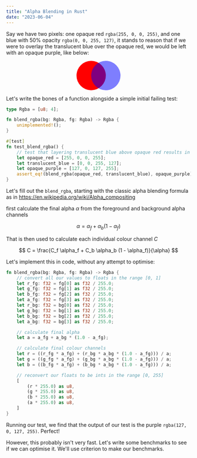```yaml
---
title: "Alpha Blending in Rust"
date: "2023-06-04"
---
```


Say we have two pixels: one opaque red `rgba(255, 0, 0, 255)`, and one blue with 50% opacity `rgba(0, 0, 255, 127)`, it stands to reason that if we were to overlay the translucent blue over the opaque red, we would be left with an opaque purple, like below:

<div style="text-align:center;">
    <svg width="120" height="80" viewBox="0 0 120 80" fill="none" xmlns="http://www.w3.org/2000/svg">
        <circle cx="40" cy="40" r="40" fill="#FF0000"/>
        <circle cx="80" cy="40" r="40" fill="#0000FF" fill-opacity="0.5"/>
    </svg>
</div>

Let's write the bones of a function alongside a simple initial failing test:

```rust
type Rgba = [u8; 4];

fn blend_rgba(bg: Rgba, fg: Rgba) -> Rgba {
    unimplemented!();
}

#[test]
fn test_blend_rgba() {
    // test that layering translucent blue above opaque red results in opaque purple.
    let opaque_red = [255, 0, 0, 255];
    let translucent_blue = [0, 0, 255, 127];
    let opaque_purple = [127, 0, 127, 255];
    assert_eq!(blend_rgba(opaque_red, translucent_blue), opaque_purple);
}
```

Let's fill out the `blend_rgba`, starting with the classic alpha blending formula as in https://en.wikipedia.org/wiki/Alpha_compositing

first calculate the final alpha $\alpha$ from the foreground and background alpha channels

$$
\alpha = \alpha_f + \alpha_b(1 - \alpha_f)
$$

That is then used to calculate each individual colour channel $C$

$$
C = \frac{C_f \alpha_f + C_b \alpha_b (1 - \alpha_f)}{\alpha}
$$

Let's implement this in code, without any attempt to optimise:

```rust
fn blend_rgba(bg: Rgba, fg: Rgba) -> Rgba {
    // convert all our values to floats in the range [0, 1]
    let r_fg: f32 = fg[0] as f32 / 255.0;
    let g_fg: f32 = fg[1] as f32 / 255.0;
    let b_fg: f32 = fg[2] as f32 / 255.0;
    let a_fg: f32 = fg[3] as f32 / 255.0;
    let r_bg: f32 = bg[0] as f32 / 255.0;
    let g_bg: f32 = bg[1] as f32 / 255.0;
    let b_bg: f32 = bg[2] as f32 / 255.0;
    let a_bg: f32 = bg[3] as f32 / 255.0;

    // calculate final alpha
    let a = a_fg + a_bg * (1.0 - a_fg);

    // calculate final colour channels
    let r = ((r_fg * a_fg) + (r_bg * a_bg * (1.0 - a_fg))) / a;
    let g = ((g_fg * a_fg) + (g_bg * a_bg * (1.0 - a_fg))) / a;
    let b = ((b_fg * a_fg) + (b_bg * a_bg * (1.0 - a_fg))) / a;

    // reconvert our floats to be ints in the range [0, 255]
    [
        (r * 255.0) as u8,
        (g * 255.0) as u8,
        (b * 255.0) as u8,
        (a * 255.0) as u8,
    ]
}
```

Running our test, we find that the output of our test is the purple `rgba(127, 0, 127, 255)`. Perfect!

However, this probably isn't very fast. Let's write some benchmarks to see if we can optimise it. We'll use criterion to make our benchmarks.
